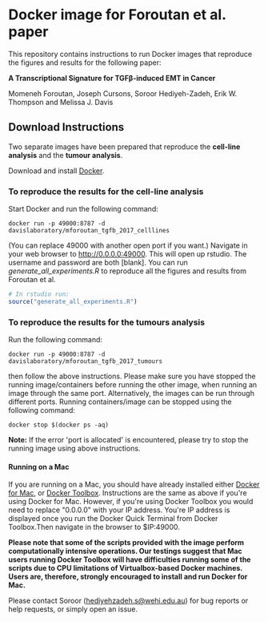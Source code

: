 
# Docker image for  Foroutan et al. paper

This repository contains instructions to run Docker images that reproduce the figures and results for the following paper:


**A Transcriptional Signature for TGFβ-induced EMT in Cancer**  

Momeneh Foroutan, Joseph Cursons, Soroor Hediyeh-Zadeh, Erik W. Thompson and Melissa J. Davis



## Download Instructions


Two separate images have been prepared that reproduce the **cell-line analysis** and the **tumour analysis**.


Download and install [Docker](https://docs.docker.com). 

### To reproduce the results for the cell-line analysis

Start Docker and run the following command:

```
docker run -p 49000:8787 -d davislaboratory/mforoutan_tgfb_2017_celllines

```

(You can replace 49000 with another open port if you want.) Navigate in your web browser to 
http://0.0.0.0:49000. This will open up rstudio. The username and password are both [blank]. 
You can run *generate_all_experiments.R* to reproduce all the figures and results from Foroutan et al.

```r
# In rstudio run: 
source("generate_all_experiments.R")

```

### To reproduce the results for the tumours analysis

Run the following command:

```
docker run -p 49000:8787 -d davislaboratory/mforoutan_tgfb_2017_tumours

```

then follow the above instructions. Please make sure you have stopped the running image/containers before
running the other image, when running an image through the same port. Alternatively, the images can be run through different ports.
Running containers/image can be stopped using the following command:

```
docker stop $(docker ps -aq)
```

**Note:** If the error 'port is allocated' is encountered, please try to stop the running image using above instructions.

#### Running on a Mac
If you are running on a Mac, you should have already installed either [Docker for Mac](https://docs.docker.com/docker-for-mac/), or [Docker Toolbox](https://www.docker.com/products/docker-toolbox). Instructions are the same as above if you're using Docker for Mac. However, if you're using Docker Toolbox you would need to replace "0.0.0.0" with your IP address. You're IP address is displayed once you run the Docker Quick Terminal from Docker Toolbox.Then navigate in the browser to $IP:49000.

**Please note that some of the scripts provided with the image perform computationally intensive operations. Our testings suggest that Mac users running Docker Toolbox will have difficulties running some of the scripts due to CPU limitations of Virtualbox-based Docker machines. Users are, therefore, strongly encouraged to install and run Docker for Mac.**

Please contact Soroor (hediyehzadeh.s@wehi.edu.au) for bug reports or help requests, or simply open an issue.




